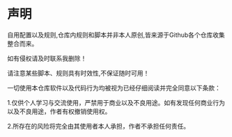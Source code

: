 # 声明

   自用配置以及规则,仓库内规则和脚本并非本人原创,皆来源于Github各个仓库收集整合而来。
   
   如有侵权请及时联系我删除！
   
   请注意某些脚本、规则具有时效性,不保证随时可用！
   
   
   一切使用本仓库软件以及代码行为均被视为已经仔细阅读并完全同意以下条款：
   
 1.仅供个人学习与交流使用，严禁用于商业以及不良用途。如有发现任何商业行为以及不良用途，作者有权撤销使用权。

 2.所存在的风险将完全由其使用者本人承担，作者不承担任何责任。

 
 